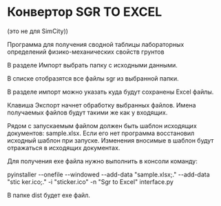 # Конвертор SGR TO EXCEL
(это не для SimCity))

Программа для получения сводной таблицы
лабораторных определений физико-механических свойств грунтов

В разделе Импорт выбрать папку с исходными данными.

В списке отобразятся все файлы sgr из выбранной папки.

В разделе импорт можно указать куда будут сохранены Excel файлы.

Клавиша Экспорт начнет обработку выбранных файлов.
Имена получаемых файлов будут такими же как у входящих.

Рядом с запускаемым файлом должен быть шаблон исходящих документов:
sample.xlsx. Если его нет программа восстановил исходный шаблон при запуске.
Изменения вносимые в шаблон будут отражаться в исходящих документах.

Для получения exe файла нужно выполнить в консоли команду:

pyinstaller --onefile --windowed --add-data "sample.xlsx;." --add-data "stic
ker.ico;." -i "sticker.ico" -n "Sgr to Excel" interface.py

В папке dist будет exe файл.